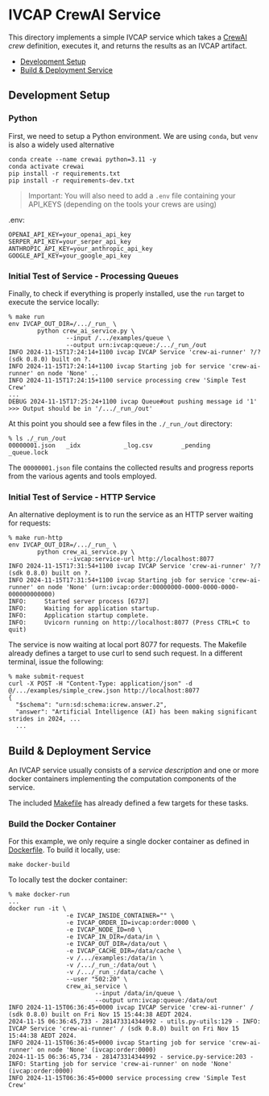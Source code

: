 # IVCAP CrewAI Service

This directory implements a simple IVCAP service which takes a [CrewAI](https://www.crewai.com/)
_crew_ definition, executes it, and returns the results as an IVCAP artifact.

* [Development Setup](#setup)
* [Build & Deployment Service](#build-deployment)


## Development Setup <a name="setup"></a>

### Python

First, we need to setup a Python environment. We are using `conda`, but `venv` is
also a widely used alternative

```
conda create --name crewai python=3.11 -y
conda activate crewai
pip install -r requirements.txt
pip install -r requirements-dev.txt
```

> Important: You will also need to add a `.env` file containing your API_KEYS (depending
on the tools your crews are using)

.env:

```
OPENAI_API_KEY=your_openai_api_key
SERPER_API_KEY=your_serper_api_key
ANTHROPIC_API_KEY=your_anthropic_api_key
GOOGLE_API_KEY=your_google_api_key
```


### Initial Test of Service - Processing Queues

Finally, to check if everything is properly installed, use the `run` target to execute the
service locally:

```
% make run
env IVCAP_OUT_DIR=/.../_run_ \
        python crew_ai_service.py \
                --input /.../examples/queue \
                --output urn:ivcap:queue:/.../_run_/out
INFO 2024-11-15T17:24:14+1100 ivcap IVCAP Service 'crew-ai-runner' ?/? (sdk 0.8.0) built on ?.
INFO 2024-11-15T17:24:14+1100 ivcap Starting job for service 'crew-ai-runner' on node 'None' ..
INFO 2024-11-15T17:24:15+1100 service processing crew 'Simple Test Crew'
...
DEBUG 2024-11-15T17:25:24+1100 ivcap Queue#out pushing message id '1'
>>> Output should be in '/.../_run_/out'
```

At this point you should see a few files in the `./_run_/out` directory:

```
% ls ./_run_/out
00000001.json   _idx            _log.csv        _pending        _queue.lock
```

The `00000001.json` file contains the collected results and progress reports from the
various agents and tools employed.

### Initial Test of Service - HTTP Service

An alternative deployment is to run the service as an HTTP server waiting for requests:

```
% make run-http
env IVCAP_OUT_DIR=/.../_run_ \
        python crew_ai_service.py \
                --ivcap:service-url http://localhost:8077
INFO 2024-11-15T17:31:54+1100 ivcap IVCAP Service 'crew-ai-runner' ?/? (sdk 0.8.0) built on ?.
INFO 2024-11-15T17:31:54+1100 ivcap Starting job for service 'crew-ai-runner' on node 'None' (urn:ivcap:order:00000000-0000-0000-0000-000000000000)
INFO:     Started server process [6737]
INFO:     Waiting for application startup.
INFO:     Application startup complete.
INFO:     Uvicorn running on http://localhost:8077 (Press CTRL+C to quit)
```

The service is now waiting at local port 8077 for requests. The Makefile already defines a
target to use curl to send such request. In a different terminal, issue the following:

```
% make submit-request
curl -X POST -H "Content-Type: application/json" -d @/.../examples/simple_crew.json http://localhost:8077
{
  "$schema": "urn:sd:schema:icrew.answer.2",
  "answer": "Artificial Intelligence (AI) has been making significant strides in 2024, ...
  ...
```

## Build & Deployment Service <a name="build-deployment"></a>

An IVCAP service usually consists of a _service description_ and one or more docker
containers implementing the computation components of the service.

The included [Makefile](./Makefile) has already defined a few targets for these tasks.

### Build the Docker Container

For this example, we only require a single docker container as defined in [Dockerfile](./Dockerfile). To build it locally, use:

```
make docker-build
```

To locally test the docker container:
```
% make docker-run
...
docker run -it \
                -e IVCAP_INSIDE_CONTAINER="" \
                -e IVCAP_ORDER_ID=ivcap:order:0000 \
                -e IVCAP_NODE_ID=n0 \
                -e IVCAP_IN_DIR=/data/in \
                -e IVCAP_OUT_DIR=/data/out \
                -e IVCAP_CACHE_DIR=/data/cache \
                -v /.../examples:/data/in \
                -v /.../_run_:/data/out \
                -v /.../_run_:/data/cache \
                --user "502:20" \
                crew_ai_service \
                        --input /data/in/queue \
                        --output urn:ivcap:queue:/data/out
INFO 2024-11-15T06:36:45+0000 ivcap IVCAP Service 'crew-ai-runner' / (sdk 0.8.0) built on Fri Nov 15 15:44:38 AEDT 2024.
2024-11-15 06:36:45,733 - 281473314344992 - utils.py-utils:129 - INFO: IVCAP Service 'crew-ai-runner' / (sdk 0.8.0) built on Fri Nov 15 15:44:38 AEDT 2024.
INFO 2024-11-15T06:36:45+0000 ivcap Starting job for service 'crew-ai-runner' on node 'None' (ivcap:order:0000)
2024-11-15 06:36:45,734 - 281473314344992 - service.py-service:203 - INFO: Starting job for service 'crew-ai-runner' on node 'None' (ivcap:order:0000)
INFO 2024-11-15T06:36:45+0000 service processing crew 'Simple Test Crew'
